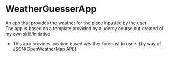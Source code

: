 # WeatherGuesserApp
An app that provides the weather for the place inputted by the user <br />
The app is based on a template provided by a udemy course but created of my own skill/initiative
* This app provides location based weather forecast to users (by way of JSON(OpenWeatherMap API)). 
